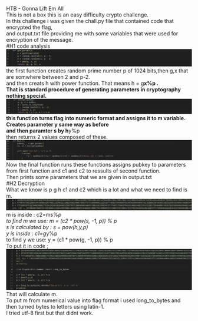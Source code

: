 HTB - Gonna Lift Em All  
This is not a box  this is an easy difficulty crypto challenge.  
In this challenge i was given the chall.py file that contained code that encrypted the flag,  
and output.txt file providing me with some variables that were used for encryption of the message.  
#H1 code analysis  
![image1](images/gonna/gonna-f1.png)
the first function creates random prime number p of 1024 bits,then g,x that are somwhere between 2 and p-2.  
and then creats h with power function. That means h = g**x%p .  
That is standard procedure of generating parameters in cryptography nothing special.  
![image2](images/gonna/gonna-f2.png)
this function turns flag into numeric format and assigns it to m variable.  
Creates parameter y same way as before  
and then paramter s by h**y%p  
then returns 2 values composed of these.  
![image3](images/gonna/gonna-f3.png)
Now the final function runs these functions assigns pubkey to parameters from first function and c1 and c2 to ressults of second function.  
Then prints some parameters that we are given in output.txt  
#H2 Decryption   
What we know is p g h c1 and c2 which is a lot and what we need to find is m.  
![image4](images/gonna/gonna-d1.png)
m is inside : c2=m*s%p   
to find m we use: m = (c2 * pow(s, -1, p)) % p   
s is calculated by : s = pow(h,y,p)       
y is inside : c1=g*y%p  
to find y we use: y = (c1 * pow(g, -1, p)) % p   
To put it in code ;  
![image5](images/gonna/gonna-d2.png)  
That will calculate m.  
To put m from numerical value into flag format i used long_to_bytes and then turned bytes to letters using latin-1.  
I tried utf-8 first but that didnt work.  
